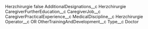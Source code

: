 <?xml version="1.0" encoding="UTF-8"?>
<CustomMetadata xmlns="http://soap.sforce.com/2006/04/metadata" xmlns:xsi="http://www.w3.org/2001/XMLSchema-instance" xmlns:xsd="http://www.w3.org/2001/XMLSchema">
    <label>Herzchirurgie</label>
    <protected>false</protected>
    <values>
        <field>AdditionalDesignations__c</field>
        <value xsi:type="xsd:string">Herzchirurgie</value>
    </values>
    <values>
        <field>CaregiverFurtherEducation__c</field>
        <value xsi:nil="true"/>
    </values>
    <values>
        <field>CaregiverJob__c</field>
        <value xsi:nil="true"/>
    </values>
    <values>
        <field>CaregiverPracticalExperience__c</field>
        <value xsi:nil="true"/>
    </values>
    <values>
        <field>MedicalDiscipline__c</field>
        <value xsi:type="xsd:string">Herzchirurgie</value>
    </values>
    <values>
        <field>Operator__c</field>
        <value xsi:type="xsd:string">OR</value>
    </values>
    <values>
        <field>OtherTrainingAndDevelopment__c</field>
        <value xsi:nil="true"/>
    </values>
    <values>
        <field>Type__c</field>
        <value xsi:type="xsd:string">Doctor</value>
    </values>
</CustomMetadata>
